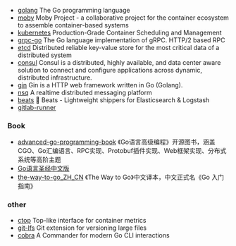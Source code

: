 - [golang](https://github.com/golang/go) The Go programming language
- [moby](https://github.com/moby/moby) Moby Project - a collaborative project for the container ecosystem to assemble container-based systems
- [kubernetes](https://github.com/kubernetes/kubernetes) Production-Grade Container Scheduling and Management
- [grpc-go](https://github.com/grpc/grpc-go) The Go language implementation of gRPC. HTTP/2 based RPC
- [etcd](https://github.com/coreos/etcd) Distributed reliable key-value store for the most critical data of a distributed system
- [consul](https://github.com/hashicorp/consul) Consul is a distributed, highly available, and data center aware solution to connect and configure applications across dynamic, distributed infrastructure. 
- [gin](https://github.com/gin-gonic/gin) Gin is a HTTP web framework written in Go (Golang). 
- [nsq](https://github.com/nsqio/nsq) A realtime distributed messaging platform 
- [beats](https://github.com/elastic/beats) :tropical_fish: Beats - Lightweight shippers for Elasticsearch & Logstash 
- [gitlab-runner](https://gitlab.com/gitlab-org/gitlab-runner)
### Book
- [advanced-go-programming-book](https://github.com/chai2010/advanced-go-programming-book) 《Go语言高级编程》开源图书，涵盖CGO、Go汇编语言、RPC实现、Protobuf插件实现、Web框架实现、分布式系统等高阶主题
- [Go语言圣经中文版](https://github.com/golang-china/gopl-zh)
- [the-way-to-go_ZH_CN](https://github.com/Unknwon/the-way-to-go_ZH_CN) 《The Way to Go》中文译本，中文正式名《Go 入门指南》

### other
- [ctop](https://github.com/bcicen/ctop) Top-like interface for container metrics 
- [git-lfs](https://github.com/git-lfs/git-lfs) Git extension for versioning large files
- [cobra](https://github.com/spf13/cobra) A Commander for modern Go CLI interactions
